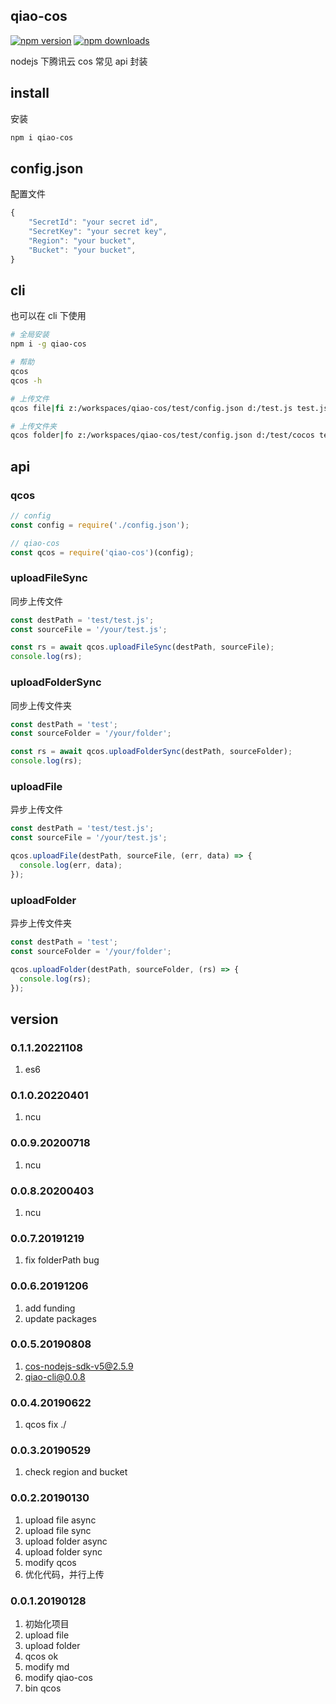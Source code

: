 ## qiao-cos

[![npm version](https://img.shields.io/npm/v/qiao-cos.svg?style=flat-square)](https://www.npmjs.org/package/qiao-cos)
[![npm downloads](https://img.shields.io/npm/dm/qiao-cos.svg?style=flat-square)](https://npm-stat.com/charts.html?package=qiao-cos)

nodejs 下腾讯云 cos 常见 api 封装

## install

安装

```bash
npm i qiao-cos
```

## config.json

配置文件

```javascript
{
    "SecretId": "your secret id",
    "SecretKey": "your secret key",
    "Region": "your bucket",
    "Bucket": "your bucket",
}
```

## cli

也可以在 cli 下使用

```bash
# 全局安装
npm i -g qiao-cos

# 帮助
qcos
qcos -h

# 上传文件
qcos file|fi z:/workspaces/qiao-cos/test/config.json d:/test.js test.js

# 上传文件夹
qcos folder|fo z:/workspaces/qiao-cos/test/config.json d:/test/cocos test9
```

## api

### qcos

```javascript
// config
const config = require('./config.json');

// qiao-cos
const qcos = require('qiao-cos')(config);
```

### uploadFileSync

同步上传文件

```javascript
const destPath = 'test/test.js';
const sourceFile = '/your/test.js';

const rs = await qcos.uploadFileSync(destPath, sourceFile);
console.log(rs);
```

### uploadFolderSync

同步上传文件夹

```javascript
const destPath = 'test';
const sourceFolder = '/your/folder';

const rs = await qcos.uploadFolderSync(destPath, sourceFolder);
console.log(rs);
```

### uploadFile

异步上传文件

```javascript
const destPath = 'test/test.js';
const sourceFile = '/your/test.js';

qcos.uploadFile(destPath, sourceFile, (err, data) => {
  console.log(err, data);
});
```

### uploadFolder

异步上传文件夹

```javascript
const destPath = 'test';
const sourceFolder = '/your/folder';

qcos.uploadFolder(destPath, sourceFolder, (rs) => {
  console.log(rs);
});
```

## version

### 0.1.1.20221108

1. es6

### 0.1.0.20220401

1. ncu

### 0.0.9.20200718

1. ncu

### 0.0.8.20200403

1. ncu

### 0.0.7.20191219

1. fix folderPath bug

### 0.0.6.20191206

1. add funding
2. update packages

### 0.0.5.20190808

1. cos-nodejs-sdk-v5@2.5.9
2. qiao-cli@0.0.8

### 0.0.4.20190622

1. qcos fix ./

### 0.0.3.20190529

1. check region and bucket

### 0.0.2.20190130

1. upload file async
2. upload file sync
3. upload folder async
4. upload folder sync
5. modify qcos
6. 优化代码，并行上传

### 0.0.1.20190128

1. 初始化项目
2. upload file
3. upload folder
4. qcos ok
5. modify md
6. modify qiao-cos
7. bin qcos
